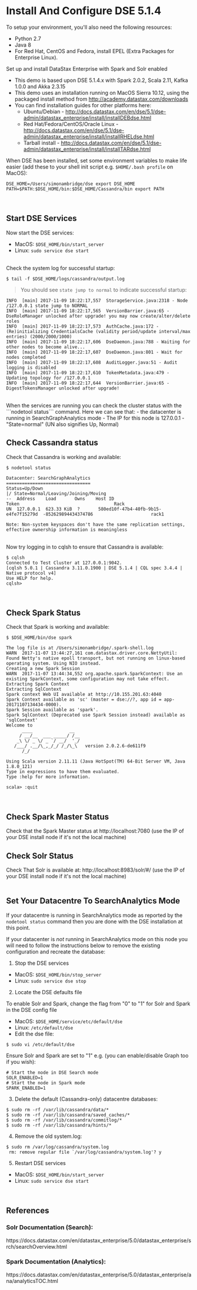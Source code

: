 <h1>Install And Configure DSE 5.1.4</h1>

To setup your environment, you'll also need the following resources:
- Python 2.7
- Java 8
- For Red Hat, CentOS and Fedora, install EPEL (Extra Packages for Enterprise Linux).

Set up and install DataStax Enterprise with Spark and Solr enabled
- This demo is based upon DSE 5.1.4.x with Spark 2.0.2, Scala 2.11, Kafka 1.0.0 and Akka 2.3.15
- This demo uses an installation running on MacOS Sierra 10.12, using the packaged install method from http://academy.datastax.com/downloads
- You can find installation guides for other platforms here:
  - Ubuntu/Debian - http://docs.datastax.com/en/dse/5.1/dse-admin/datastax_enterprise/install/installDEBdse.html
  - Red Hat/Fedora/CentOS/Oracle Linux - http://docs.datastax.com/en/dse/5.1/dse-admin/datastax_enterprise/install/installRHELdse.html
  - Tarball install - http://docs.datastax.com/en/dse/5.1/dse-admin/datastax_enterprise/install/installTARdse.html

When DSE has been installed, set some environment variables to make life easier (add these to your shell init script e.g. ```$HOME/.bash profile``` on MacOS):

```
DSE_HOME=/Users/simonambridge/dse export DSE_HOME
PATH=$PATH:$DSE_HOME/bin:$DSE_HOME/Cassandra/bin export PATH
```
<br>

## Start DSE Services

Now start the DSE services:
- MacOS: ```$DSE_HOME/bin/start_server```
- Linux: ```sudo service dse start```

<br>
Check the system log for successful startup:

```
$ tail -f $DSE_HOME/logs/cassandra/output.log
```
> You should see ```state jump to normal``` to indicate successful startup:
 
```
INFO  [main] 2017-11-09 18:22:17,557  StorageService.java:2318 - Node /127.0.0.1 state jump to NORMAL
INFO  [main] 2017-11-09 18:22:17,565  VersionBarrier.java:65 - DseRoleManager unlocked after upgrade! you may now create/alter/delete roles
INFO  [main] 2017-11-09 18:22:17,573  AuthCache.java:172 - (Re)initializing CredentialsCache (validity period/update interval/max entries) (2000/2000/1000)
INFO  [main] 2017-11-09 18:22:17,606  DseDaemon.java:788 - Waiting for other nodes to become alive...
INFO  [main] 2017-11-09 18:22:17,607  DseDaemon.java:801 - Wait for nodes completed
INFO  [main] 2017-11-09 18:22:17,608  AuditLogger.java:51 - Audit logging is disabled
INFO  [main] 2017-11-09 18:22:17,610  TokenMetadata.java:479 - Updating topology for /127.0.0.1
INFO  [main] 2017-11-09 18:22:17,644  VersionBarrier.java:65 - DigestTokensManager unlocked after upgrade!
```
<br>
When the services are running you can check the cluster status with the ```nodetool status``` command. 
Here we can see that:
- the datacenter is running in SearchGraphAnalytics mode
- The IP for this node is 127.0.0.1
- "State=normal" (UN also signifies Up, Normal)

## Check Cassandra status

Check that Cassandra is working and available:

```
$ nodetool status

Datacenter: SearchGraphAnalytics
================================
Status=Up/Down
|/ State=Normal/Leaving/Joining/Moving
--  Address    Load       Owns    Host ID                               Token                                    Rack
UN  127.0.0.1  623.33 KiB  ?       580ed10f-47b4-40fb-9b15-e4fe7f15279d  -852629894434374786                      rack1

Note: Non-system keyspaces don't have the same replication settings, effective ownership information is meaningless
```
<br>
Now try logging in to cqlsh to ensure that Cassandra is available:

```
$ cqlsh
Connected to Test Cluster at 127.0.0.1:9042.
[cqlsh 5.0.1 | Cassandra 3.11.0.1900 | DSE 5.1.4 | CQL spec 3.4.4 | Native protocol v4]
Use HELP for help.
cqlsh>
```
<br>

## Check Spark Status

Check that Spark is working and available:

```
$ $DSE_HOME/bin/dse spark

The log file is at /Users/simonambridge/.spark-shell.log
WARN  2017-11-07 13:44:27,161 com.datastax.driver.core.NettyUtil: Found Netty's native epoll transport, but not running on linux-based operating system. Using NIO instead.
Creating a new Spark Session
WARN  2017-11-07 13:44:34,552 org.apache.spark.SparkContext: Use an existing SparkContext, some configuration may not take effect.
Extracting Spark Context
Extracting SqlContext
Spark context Web UI available at http://10.155.201.63:4040
Spark Context available as 'sc' (master = dse://?, app id = app-20171107134434-0000).
Spark Session available as 'spark'.
Spark SqlContext (Deprecated use Spark Session instead) available as 'sqlContext'
Welcome to
      ____              __
     / __/__  ___ _____/ /__
    _\ \/ _ \/ _ `/ __/  '_/
   /___/ .__/\_,_/_/ /_/\_\   version 2.0.2.6-de611f9
      /_/

Using Scala version 2.11.11 (Java HotSpot(TM) 64-Bit Server VM, Java 1.8.0_121)
Type in expressions to have them evaluated.
Type :help for more information.

scala> :quit
```
<br>

## Check Spark Master Status

Check that the Spark Master status at http://localhost:7080 (use the IP of your DSE install node if it's not the local machine)
<br>
## Check Solr Status

Check That Solr is available at: http://localhost:8983/solr/#/ (use the IP of your DSE install node if it's not the local machine)
<br>
<br>

## Set Your Datacentre To SearchAnalytics Mode

If your datacentre is running in SearchAnalytics mode as reported by the ```nodetool status``` command then you are done with the DSE installation at this point.

If your datacenter is *not* running in SearchAnalytics mode on this node you will need to follow the instructions below to remove the existing configuration and recreate the database:
 
 1. Stop the DSE services
- MacOS: ```$DSE_HOME/bin/stop_server```
- Linux: ```sudo service dse stop```
 
 2. Locate the DSE defaults file
 
 To enable Solr and Spark, change the flag from "0" to "1" for Solr and Spark in the DSE config file
- MacOS: ```$DSE_HOME/service/etc/default/dse```
- Linux: ```/etc/default/dse```
 - Edit the dse file: 
 
 ```
 $ sudo vi /etc/default/dse
 ```
 Ensure Solr and Spark are set to "1" e.g. (you can enable/disable Graph too if you wish):
 ```
 # Start the node in DSE Search mode
 SOLR_ENABLED=1
 # Start the node in Spark mode
 SPARK_ENABLED=1
 ```
 
 
 3. Delete the default (Cassandra-only) datacentre databases:
 ```
 $ sudo rm -rf /var/lib/cassandra/data/*
 $ sudo rm -rf /var/lib/cassandra/saved_caches/*
 $ sudo rm -rf /var/lib/cassandra/commitlog/*
 $ sudo rm -rf /var/lib/cassandra/hints/*
 ```
 
 4. Remove the old system.log:
```
$ sudo rm /var/log/cassandra/system.log 
 rm: remove regular file `/var/log/cassandra/system.log'? y
```
 
 5. Restart DSE services
- MacOS: ```$DSE_HOME/bin/start_server```
- Linux: ```sudo service dse start```


<br>

## References 
<h3>Solr Documentation (Search):</h3>
https://docs.datastax.com/en/datastax_enterprise/5.0/datastax_enterprise/srch/searchOverview.html

<h3>Spark Documentation (Analytics):</h3>
https://docs.datastax.com/en/datastax_enterprise/5.0/datastax_enterprise/ana/analyticsTOC.html 
